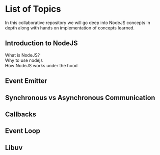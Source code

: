 # List of Topics

In this collaborative repository we will go deep into NodeJS concepts in depth along with hands on implementation of concepts learned. 

## Introduction to NodeJS

What is NodeJS?  
Why to use nodejs  
How NodeJS works under the hood  


## Event Emitter

## Synchronous vs Asynchronous Communication

## Callbacks

## Event Loop

## Libuv

